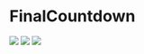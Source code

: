 # FinalCountdown

<img src="https://img.shields.io/badge/Python-FFD43B?style=for-the-badge&logo=python&logoColor=blue" /> <img src="https://img.shields.io/badge/Flask-000000?style=for-the-badge&logo=flask&logoColor=white" /> <img src="https://img.shields.io/badge/Angular-DD0031?style=for-the-badge&logo=angular&logoColor=white" /> 

